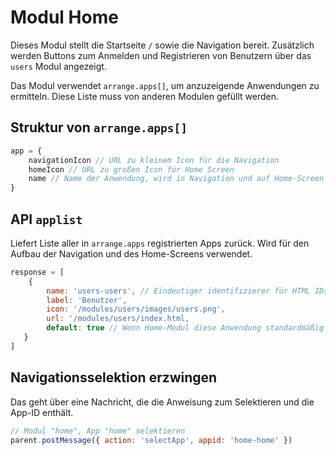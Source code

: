 # Modul Home

Dieses Modul stellt die Startseite `/` sowie die Navigation bereit.
Zusätzlich werden Buttons zum Anmelden und Registrieren von Benutzern über das `users` Modul angezeigt.

Das Modul verwendet `arrange.apps[]`, um anzuzeigende Anwendungen zu ermitteln.
Diese Liste muss von anderen Modulen gefüllt werden.

## Struktur von `arrange.apps[]`

```js
app = {
    navigationIcon // URL zu kleinem Icon für die Navigation
    homeIcon // URL zu großen Icon für Home Screen
    name // Name der Anwendung, wird in Navigation und auf Home-Screen angezeigt
}
```

## API `applist`

Liefert Liste aller in `arrange.apps` registrierten Apps zurück.
Wird für den Aufbau der Navigation und des Home-Screens verwendet.

```js
response = [
    {
        name: 'users-users', // Eindeutiger identifizierer für HTML IDs. Sollte aus Modulnamen und Appnamen bestehen
        label: 'Benutzer',
        icon: '/modules/users/images/users.png',
        url: '/modules/users/index.html,
        default: true // Wenn Home-Modul diese Anwendung standardmäßig anzeigen soll
   }
]
```

## Navigationsselektion erzwingen

Das geht über eine Nachricht, die die Anweisung zum Selektieren und die App-ID enthält.

```js
// Modul "home", App "home" selektieren
parent.postMessage({ action: 'selectApp', appid: 'home-home' })
```
